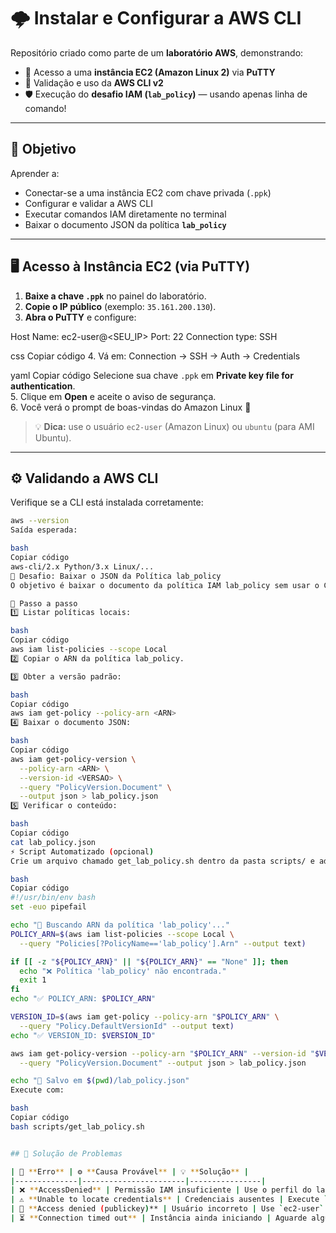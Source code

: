 # 🌩️ Instalar e Configurar a AWS CLI

Repositório criado como parte de um **laboratório AWS**, demonstrando:

- 🚀 Acesso a uma **instância EC2 (Amazon Linux 2)** via **PuTTY**  
- 🧩 Validação e uso da **AWS CLI v2**  
- 🛡️ Execução do **desafio IAM (`lab_policy`)** — usando apenas linha de comando!  

---

## 🎯 Objetivo

Aprender a:

- Conectar-se a uma instância EC2 com chave privada (`.ppk`)  
- Configurar e validar a AWS CLI  
- Executar comandos IAM diretamente no terminal  
- Baixar o documento JSON da política **`lab_policy`**

---

## 🖥️ Acesso à Instância EC2 (via PuTTY)

1. **Baixe a chave `.ppk`** no painel do laboratório.  
2. **Copie o IP público** (exemplo: `35.161.200.130`).  
3. **Abra o PuTTY** e configure:

Host Name: ec2-user@<SEU_IP>
Port: 22
Connection type: SSH

css
Copiar código
4. Vá em:
Connection → SSH → Auth → Credentials

yaml
Copiar código
Selecione sua chave `.ppk` em **Private key file for authentication**.  
5. Clique em **Open** e aceite o aviso de segurança.  
6. Você verá o prompt de boas-vindas do Amazon Linux 🎉  

> 💡 **Dica:** use o usuário `ec2-user` (Amazon Linux) ou `ubuntu` (para AMI Ubuntu).

---

## ⚙️ Validando a AWS CLI

Verifique se a CLI está instalada corretamente:

```bash
aws --version
Saída esperada:

bash
Copiar código
aws-cli/2.x Python/3.x Linux/...
🧠 Desafio: Baixar o JSON da Política lab_policy
O objetivo é baixar o documento da política IAM lab_policy sem usar o Console da AWS.

🔹 Passo a passo
1️⃣ Listar políticas locais:

bash
Copiar código
aws iam list-policies --scope Local
2️⃣ Copiar o ARN da política lab_policy.

3️⃣ Obter a versão padrão:

bash
Copiar código
aws iam get-policy --policy-arn <ARN>
4️⃣ Baixar o documento JSON:

bash
Copiar código
aws iam get-policy-version \
  --policy-arn <ARN> \
  --version-id <VERSAO> \
  --query "PolicyVersion.Document" \
  --output json > lab_policy.json
5️⃣ Verificar o conteúdo:

bash
Copiar código
cat lab_policy.json
⚡ Script Automatizado (opcional)
Crie um arquivo chamado get_lab_policy.sh dentro da pasta scripts/ e adicione:

bash
Copiar código
#!/usr/bin/env bash
set -euo pipefail

echo "🔎 Buscando ARN da política 'lab_policy'..."
POLICY_ARN=$(aws iam list-policies --scope Local \
  --query "Policies[?PolicyName=='lab_policy'].Arn" --output text)

if [[ -z "${POLICY_ARN}" || "${POLICY_ARN}" == "None" ]]; then
  echo "❌ Política 'lab_policy' não encontrada."
  exit 1
fi
echo "✅ POLICY_ARN: $POLICY_ARN"

VERSION_ID=$(aws iam get-policy --policy-arn "$POLICY_ARN" \
  --query "Policy.DefaultVersionId" --output text)
echo "✅ VERSION_ID: $VERSION_ID"

aws iam get-policy-version --policy-arn "$POLICY_ARN" --version-id "$VERSION_ID" \
  --query "PolicyVersion.Document" --output json > lab_policy.json

echo "📄 Salvo em $(pwd)/lab_policy.json"
Execute com:

bash
Copiar código
bash scripts/get_lab_policy.sh


## 🧰 Solução de Problemas

| 💬 **Erro** | ⚙️ **Causa Provável** | 💡 **Solução** |
|--------------|-----------------------|----------------|
| ❌ **AccessDenied** | Permissão IAM insuficiente | Use o perfil do lab ou peça permissões `iam:ListPolicies` e `iam:GetPolicy*`. |
| ⚠️ **Unable to locate credentials** | Credenciais ausentes | Execute `aws configure` e insira suas chaves ou perfil do lab. |
| 🚫 **Access denied (publickey)** | Usuário incorreto | Use `ec2-user` (Amazon Linux) ou `ubuntu` (Ubuntu). |
| ⏳ **Connection timed out** | Instância ainda iniciando | Aguarde alguns segundos e tente novamente. |

